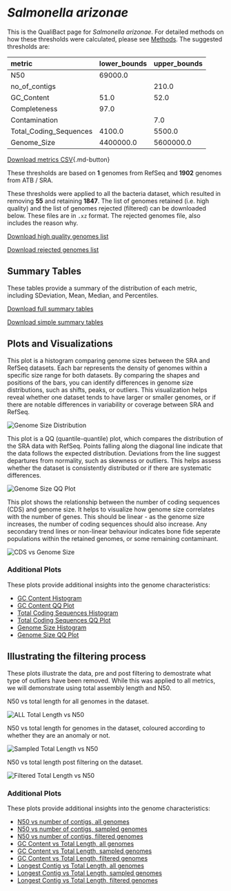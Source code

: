 # *Salmonella arizonae*

This is the QualiBact page for *Salmonella arizonae*. For detailed methods on how these thresholds were calculated, please see [Methods](../../methods.md).
The suggested thresholds are: 

| metric                 | lower_bounds   | upper_bounds   |
|:-----------------------|:---------------|:---------------|
| N50                    | 69000.0        |                |
| no_of_contigs          |                | 210.0          |
| GC_Content             | 51.0           | 52.0           |
| Completeness           | 97.0           |                |
| Contamination          |                | 7.0            |
| Total_Coding_Sequences | 4100.0         | 5500.0         |
| Genome_Size            | 4400000.0      | 5600000.0      |

[Download metrics CSV](Salmonella_arizonae_metrics.csv){.md-button}


These thresholds are based on **1** genomes from RefSeq and **1902** genomes from ATB / SRA.

These thresholds were applied to all the bacteria dataset, which resulted in removing **55** and retaining **1847**.
The list of genomes retained (i.e. high quality) and the list of genomes rejected (filtered) can be downloaded below. These files are in `.xz` format. The rejected genomes file, also includes the reason why.

[Download high quality genomes list](Salmonella_arizonae_high_quality_genomes.csv.xz)


[Download rejected genomes list](Salmonella_arizonae_filtered_out_genomes.csv.xz)



## Summary Tables
These tables provide a summary of the distribution of each metric, including SDeviation, Mean, Median, and Percentiles.

[Download full summary tables](summary.csv)

[Download simple summary tables](selected_summary.csv)

## Plots and Visualizations

This plot is a histogram comparing genome sizes between the SRA and RefSeq datasets. Each bar represents the density of genomes within a specific size range for both datasets. By comparing the shapes and positions of the bars, you can identify differences in genome size distributions, such as shifts, peaks, or outliers. This visualization helps reveal whether one dataset tends to have larger or smaller genomes, or if there are notable differences in variability or coverage between SRA and RefSeq.

![Genome Size Distribution](Genome_Size_refseq_histogram_kde.png)

This plot is a QQ (quantile-quantile) plot, which compares the distribution of the SRA data with RefSeq. Points falling along the diagonal line indicate that the data follows the expected distribution. Deviations from the line suggest departures from normality, such as skewness or outliers. This helps assess whether the dataset is consistently distributed or if there are systematic differences.

![Genome Size QQ Plot](Genome_Size_refseq_qqplot.png)

This plot shows the relationship between the number of coding sequences (CDS) and genome size. It helps to visualize how genome size correlates with the number of genes. This should be linear - as the genome size increases, the number of coding sequences should also increase. Any secondary trend lines or non-linear behaviour indicates bone fide seperate populations within the retained genomes, or some remaining contaminant. 

![CDS vs Genome Size](Salmonella_arizonae_CDS_vs_Genome_Size.png)

### Additional Plots

These plots provide additional insights into the genome characteristics:

- [GC Content Histogram](GC_Content_refseq_histogram_kde.png)
- [GC Content QQ Plot](GC_Content_refseq_qqplot.png)
- [Total Coding Sequences Histogram](Total_Coding_Sequences_refseq_histogram_kde.png)
- [Total Coding Sequences QQ Plot](Total_Coding_Sequences_refseq_qqplot.png)
- [Genome Size Histogram](Genome_Size_refseq_histogram_kde.png)
- [Genome Size QQ Plot](Genome_Size_refseq_qqplot.png)
## Illustrating the filtering process
These plots illustrate the data, pre and post filtering to demostrate what type of outliers have been removed. While this was applied to all metrics, we will demonstrate using total assembly length and N50.

N50 vs total length for all genomes in the dataset.

![ALL Total Length vs N50](Salmonella_arizonae_all_total_length_N50.png)

N50 vs total length for genomes in the dataset, coloured according to whether they are an anomaly or not.

![Sampled Total Length vs N50](Salmonella_arizonae_sample_total_length_N50.png)

N50 vs total length post filtering on the dataset.

![Filtered Total Length vs N50](Salmonella_arizonae_filt_total_length_N50.png)

### Additional Plots

These plots provide additional insights into the genome characteristics:

- [N50 vs number of contigs, all genomes](Salmonella_arizonae_all_N50_number.png)
- [N50 vs number of contigs, sampled genomes](Salmonella_arizonae_sample_N50_number.png)
- [N50 vs number of contigs, filtered genomes](Salmonella_arizonae_filt_N50_number.png)
- [GC Content vs Total Length, all genomes](Salmonella_arizonae_all_total_length_GC_Content.png)
- [GC Content vs Total Length, sampled genomes](Salmonella_arizonae_sample_total_length_GC_Content.png)
- [GC Content vs Total Length, filtered genomes](Salmonella_arizonae_filt_total_length_GC_Content.png)
- [Longest Contig vs Total Length, all genomes](Salmonella_arizonae_all_total_length_longest.png)
- [Longest Contig vs Total Length, sampled genomes](Salmonella_arizonae_sample_total_length_longest.png)
- [Longest Contig vs Total Length, filtered genomes](Salmonella_arizonae_filt_total_length_longest.png)
